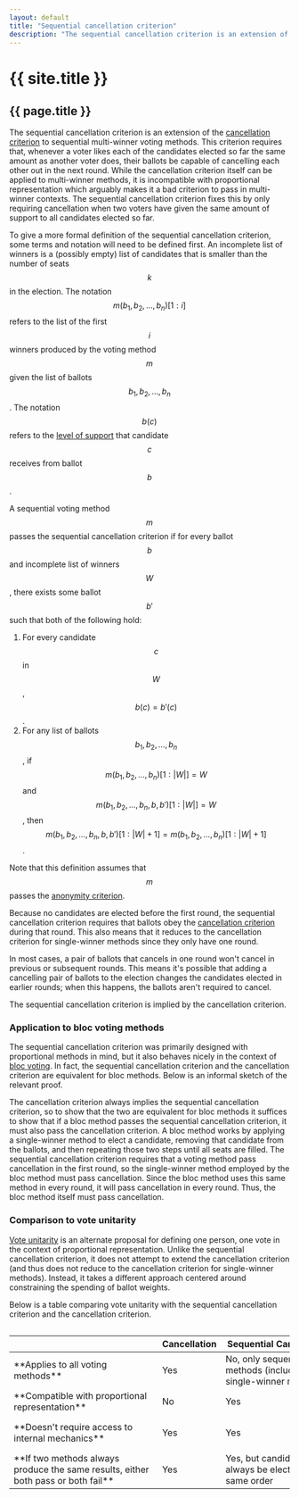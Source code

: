 ```yaml
---
layout: default
title: "Sequential cancellation criterion"
description: "The sequential cancellation criterion is an extension of the cancellation criterion to sequential multi-winner voting methods. This criterion requires that, whenever a voter likes each of the candidates elected so far the same amount as another voter does, their ballots be capable of cancelling each other out in the next round."
---
```

# {{ site.title }}
## {{ page.title }}

The sequential cancellation criterion is an extension of the [cancellation criterion](/miscellaneous/voting-theory/cancellation-criterion) to sequential multi-winner voting methods. This criterion requires that, whenever a voter likes each of the candidates elected so far the same amount as another voter does, their ballots be capable of cancelling each other out in the next round. While the cancellation criterion itself can be applied to multi-winner methods, it is incompatible with proportional representation which arguably makes it a bad criterion to pass in multi-winner contexts. The sequential cancellation criterion fixes this by only requiring cancellation when two voters have given the same amount of support to all candidates elected so far.

To give a more formal definition of the sequential cancellation criterion, some terms and notation will need to be defined first. An incomplete list of winners is a (possibly empty) list of candidates that is smaller than the number of seats $$k$$ in the election. The notation $$m(b_1, b_2, \dots, b_n)[1:i]$$ refers to the list of the first $$i$$ winners produced by the voting method $$m$$ given the list of ballots $$b_1, b_2, \dots, b_n$$. The notation $$b(c)$$ refers to the [level of support](/miscellaneous/voting-theory/unified-levels-of-support) that candidate $$c$$ receives from ballot $$b$$.

A sequential voting method $$m$$ passes the sequential cancellation criterion if for every ballot $$b$$ and incomplete list of winners $$W$$, there exists some ballot $$b'$$ such that both of the following hold:

1. For every candidate $$c$$ in $$W$$, $$b(c) = b'(c)$$.
2. For any list of ballots $$b_1, b_2, \dots, b_n$$, if $$m(b_1, b_2, \dots, b_n)[1:\vert W \vert] = W$$ and $$m(b_1, b_2, \dots, b_n, b, b')[1:\vert W \vert] = W$$, then $$m(b_1, b_2, \dots, b_n, b, b')[1:\vert W \vert+1] = m(b_1, b_2, \dots, b_n)[1:\vert W \vert+1]$$.

Note that this definition assumes that $$m$$ passes the [anonymity criterion](/miscellaneous/voting-theory/anonymity-criterion).

Because no candidates are elected before the first round, the sequential cancellation criterion requires that ballots obey the [cancellation criterion](/miscellaneous/voting-theory/cancellation-criterion) during that round. This also means that it reduces to the cancellation criterion for single-winner methods since they only have one round.

In most cases, a pair of ballots that cancels in one round won't cancel in previous or subsequent rounds. This means it's possible that adding a cancelling pair of ballots to the election changes the candidates elected in earlier rounds; when this happens, the ballots aren't required to cancel.

The sequential cancellation criterion is implied by the cancellation criterion.

### Application to bloc voting methods

The sequential cancellation criterion was primarily designed with proportional methods in mind, but it also behaves nicely in the context of [bloc voting](https://electowiki.org/wiki/Bloc_voting). In fact, the sequential cancellation criterion and the cancellation criterion are equivalent for bloc methods. Below is an informal sketch of the relevant proof.

The cancellation criterion always implies the sequential cancellation criterion, so to show that the two are equivalent for bloc methods it suffices to show that if a bloc method passes the sequential cancellation criterion, it must also pass the cancellation criterion. A bloc method works by applying a single-winner method to elect a candidate, removing that candidate from the ballots, and then repeating those two steps until all seats are filled. The sequential cancellation criterion requires that a voting method pass cancellation in the first round, so the single-winner method employed by the bloc method must pass cancellation. Since the bloc method uses this same method in every round, it will pass cancellation in every round. Thus, the bloc method itself must pass cancellation.

### Comparison to vote unitarity

[Vote unitarity](https://electowiki.org/wiki/Vote_unitarity) is an alternate proposal for defining one person, one vote in the context of proportional representation. Unlike the sequential cancellation criterion, it does not attempt to extend the cancellation criterion (and thus does not reduce to the cancellation criterion for single-winner methods). Instead, it takes a different approach centered around constraining the spending of ballot weights.

Below is a table comparing vote unitarity with the sequential cancellation criterion and the cancellation criterion.

<div style="overflow-x:auto;">
  <table style="min-width:750px;">
    <thead>
      <tr>
        <th></th>
		<th>Cancellation</th>
        <th>Sequential Cancellation</th>
        <th>Vote Unitarity</th>
      </tr>
    </thead>
    <tbody>
      <tr>
        <td markdown="span">**Applies to all voting methods**</td>
        <td>Yes</td>
        <td>No, only sequential methods (including single-winner methods)</td>
		<td>No, only sequential proportional methods</td>
      </tr>
      <tr>
        <td markdown="span">**Compatible with proportional representation**</td>
        <td>No</td>
        <td>Yes</td>
		<td>Yes</td>
      </tr>
	  <tr>
        <td markdown="span">**Doesn't require access to internal mechanics**</td>
        <td>Yes</td>
        <td>Yes</td>
		<td>No, requires access to ballot weights</td>
      </tr>
	  <tr>
        <td markdown="span">**If two methods always produce the same results, either both pass or both fail**</td>
        <td>Yes</td>
        <td>Yes, but candidates must always be elected in the same order</td>
		<td>No</td>
      </tr>
    </tbody>
  </table>
</div>

